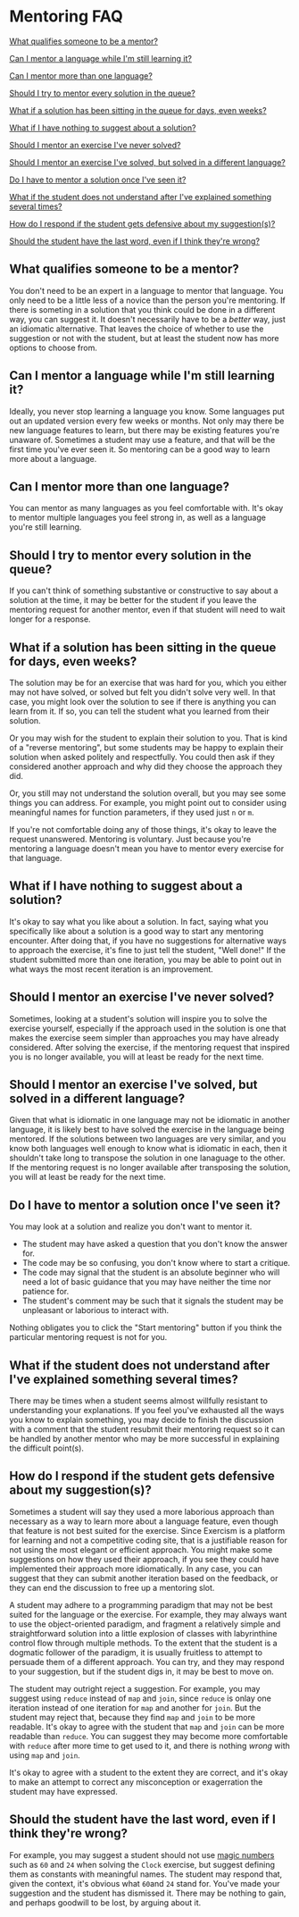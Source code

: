 # Mentoring FAQ


[What qualifies someone to be a mentor?](#what-qualifies-someone-to-be-a-mentor)

[Can I mentor a language while I'm still learning it?](#can-i-mentor-a-language-while-im-still-learning-it)

[Can I mentor more than one language?](#can-i-mentor-more-than-one-language)

[Should I try to mentor every solution in the queue?](#should-i-try-to-mentor-every-solution-in-the-queue)

[What if a solution has been sitting in the queue for days, even weeks?](#what-if-a-solution-has-been-sitting-in-the-queue-for-days-even-weeks)

[What if I have nothing to suggest about a solution?](#what-if-i-have-nothing-to-suggest-about-a-solution)

[Should I mentor an exercise I've never solved?](#should-i-mentor-an-exercise-ive-never-solved)

[Should I mentor an exercise I've solved, but solved in a different language?](#should-i-mentor-an-exercise-ive-solved-but-solved-in-a-different-language)

[Do I have to mentor a solution once I've seen it?](#do-i-have-to-mentor-a-solution-once-ive-seen-it)

[What if the student does not understand after I've explained something several times?](#what-if-the-student-does-not-understand-after-ive-explained-something-several-times)

[How do I respond if the student gets defensive about my suggestion(s)?](#how-do-i-respond-if-the-student-gets-defensive-about-my-suggestions)

[Should the student have the last word, even if I think they're wrong?](#should-the-student-have-the-last-word-even-if-i-think-theyre-wrong)


## What qualifies someone to be a mentor?

You don't need to be an expert in a language to mentor that language.
You only need to be a little less of a novice than the person you're mentoring.
If there is someting in a solution that you think could be done in a different way, you can suggest it.
It doesn't necessarily have to be a _better_ way, just an idiomatic alternative.
That leaves the choice of whether to use the suggestion or not with the student,
but at least the student now has more options to choose from.

## Can I mentor a language while I'm still learning it?

Ideally, you never stop learning a language you know.
Some languages put out an updated version every few weeks or months.
Not only may there be new language features to learn, but there may be existing features you're unaware of.
Sometimes a student may use a feature, and that will be the first time you've ever seen it.
So mentoring can be a good way to learn more about a language.

## Can I mentor more than one language?

You can mentor as many languages as you feel comfortable with.
It's okay to mentor multiple languages you feel strong in, as well as a language you're still learning.

## Should I try to mentor every solution in the queue?

If you can't think of something substantive or constructive to say about a solution at the time,
it may be better for the student if you leave the mentoring request for another mentor,
even if that student will need to wait longer for a response.

## What if a solution has been sitting in the queue for days, even weeks?

The solution may be for an exercise that was hard for you, which you either may
not have solved, or solved but felt you didn't solve very well.
In that case, you might look over the solution to see if there is anything you can learn from it.
If so, you can tell the student what you learned from their solution.

Or you may wish for the student to explain their solution to you.
That is kind of a "reverse mentoring", but some students may be happy to explain their solution
when asked politely and respectfully.
You could then ask if they considered another approach and why did they choose the approach they did.

Or, you still may not understand the solution overall, but you may see some things you can address.
For example, you might point out to consider using meaningful names for function parameters,
if they used just `n` or `m`.

If you're not comfortable doing any of those things, it's okay to leave the request unanswered.
Mentoring is voluntary.
Just because you're mentoring a language doesn't mean you have to mentor every exercise for that language.

## What if I have nothing to suggest about a solution?

It's okay to say what you like about a solution.
In fact, saying what you specifically like about a solution is a good way to start any mentoring encounter.
After doing that, if you have no suggestions for alternative ways to approach the exercise,
it's fine to just tell the student, "Well done!"
If the student submitted more than one iteration,
you may be able to point out in what ways the most recent iteration is an improvement.

## Should I mentor an exercise I've never solved?

Sometimes, looking at a student's solution will inspire you to solve the exercise yourself,
especially if the approach used in the solution is one that makes the exercise seem simpler
than approaches you may have already considered.
After solving the exercise, if the mentoring request that inspired you is no longer available,
you will at least be ready for the next time.

## Should I mentor an exercise I've solved, but solved in a different language?

Given that what is idiomatic in one language may not be idiomatic in another language,
it is likely best to have solved the exercise in the language being mentored.
If the solutions between two languages are very similar, and you know both languages well enough
to know what is idiomatic in each, then it shouldn't take long to transpose the solution in one
lanaguage to the other.
If the mentoring request is no longer available after transposing the solution,
you will at least be ready for the next time.

## Do I have to mentor a solution once I've seen it?

You may look at a solution and realize you don't want to mentor it.

- The student may have asked a question that you don't know the answer for.
- The code may be so confusing, you don't know where to start a critique.
- The code may signal that the student is an absolute beginner who will need a lot of basic guidance
that you may have neither the time nor patience for.
- The student's comment may be such that it signals the student may be unpleasant or laborious to interact with.

Nothing obligates you to click the "Start mentoring" button if you think the particular mentoring request is not for you.


## What if the student does not understand after I've explained something several times?


There may be times when a student seems almost willfully resistant to understanding your explanations.
If you feel you've exhausted all the ways you know to explain something, you may decide
to finish the discussion with a comment that the student resubmit their mentoring request so it
can be handled by another mentor who may be more successful in explaining the difficult point(s).


## How do I respond if the student gets defensive about my suggestion(s)?

Sometimes a student will say they used a more laborious approach than necessary as a way to learn
more about a language feature, even though that feature is not best suited for the exercise.
Since Exercism is a platform for learning and not a competitive coding site, that is a justifiable reason
for not using the most elegant or efficient approach.
You might make some suggestions on how they used their approach,
if you see they could have implemented their approach more idiomatically.
In any case, you can suggest that they can submit another iteration based on the feedback,
or they can end the discussion to free up a mentoring slot.

A student may adhere to a programming paradigm that may not be best suited for the language or the exercise.
For example, they may always want to use the object-oriented paradigm,
and fragment a relatively simple and straightforward solution into a little explosion of classes
with labyrinthine control flow through multiple methods.
To the extent that the student is a dogmatic follower of the paradigm, it is usually fruitless to attempt
to persuade them of a different approach.
You can try, and they may respond to your suggestion, but if the student digs in, it may be best to move on.

The student may outright reject a suggestion.
For example, you may suggest using `reduce` instead of `map` and `join`,
since `reduce` is onlay one iteration instead of one iteration for `map` and another for `join`.
But the student may reject that, because they find `map` and `join` to be more readable.
It's okay to agree with the student that `map` and `join` can be more readable than `reduce`.
You can suggest they may become more comfortable with `reduce` after more time to get used to it,
and there is nothing _wrong_ with using `map` and `join`.

It's okay to agree with a student to the extent they are correct,
and it's okay to make an attempt to correct any misconception or exagerration the student may have expressed.

## Should the student have the last word, even if I think they're wrong?

For example, you may suggest a student should not use [magic numbers][magic-number] such as `60` and `24`
when solving the `Clock` exercise, but suggest defining them as constants with meaningful names.
The student may respond that, given the context, it's obvious what `60`and `24` stand for.
You've made your suggestion and the student has dismissed it.
There may be nothing to gain, and perhaps goodwill to be lost, by arguing about it.


[magic-number]: https://en.wikipedia.org/wiki/Magic_number_(programming)
